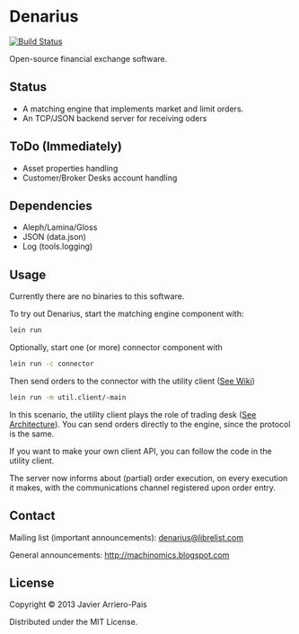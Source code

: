 # Denarius

[![Build Status](https://secure.travis-ci.org/denarius-exchange/denarius.png?branch=master)](http://travis-ci.org/denarius-exchange/denarius)

Open-source financial exchange software.

## Status

- A matching engine that implements market and limit orders.
- An TCP/JSON backend server for receiving oders

## ToDo (Immediately)

- Asset properties handling
- Customer/Broker Desks account handling

## Dependencies

- Aleph/Lamina/Gloss
- JSON (data.json)
- Log (tools.logging)

## Usage

Currently there are no binaries to this software.

To try out Denarius, start the matching engine component with:
```Bash
lein run
```

Optionally, start one (or more) connector component with
```Bash
lein run -c connector
```

Then send orders to the connector with the utility client ([See Wiki](https://github.com/denarius-exchange/denarius/wiki/Taste-it:-Interactive-order-entry-command-line))

```Bash
lein run -m util.client/-main
```

In this scenario, the utility client plays the role of trading desk ([See Architecture](https://github.com/denarius-exchange/denarius/wiki/Architecture)).
You can send orders directly to the engine, since the protocol is the same.

If you want to make your own client API, you can follow the code in the
utility client.

The server now informs about (partial) order execution, on every execution
it makes, with the communications channel registered upon order entry. 


## Contact

Mailing list (important announcements): denarius@librelist.com

General announcements: http://machinomics.blogspot.com

## License

Copyright © 2013 Javier Arriero-Pais

Distributed under the MIT License.
